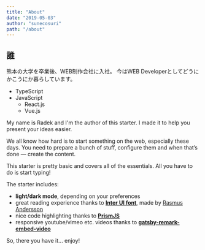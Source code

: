 ```yaml
---
title: "About"
date: "2019-05-03"
author: "sunecosuri"
path: "/about"
---
```


## 誰

熊本の大学を卒業後、WEB制作会社に入社。
今はWEB Developerとしてどうにかこうにか暮らしています。

- TypeScript
- JavaScript
  - React.js
  - Vue.js

My name is Radek and I'm the author of this starter. I made it to help you present your ideas easier.

We all know how hard is to start something on the web, especially these days. You need to prepare a bunch of stuff, configure them and when that’s done — create the content.

This starter is pretty basic and covers all of the essentials. All you have to do is start typing!

The starter includes:

- **light/dark mode**, depending on your preferences
- great reading experience thanks to [**Inter UI font**](https://rsms.me/inter/), made by [Rasmus Andersson](https://rsms.me/about/)
- nice code highlighting thanks to [**PrismJS**](https://prismjs.com)
- responsive youtube/vimeo etc. videos thanks to [**gatsby-remark-embed-video**](https://github.com/borgfriend/gatsby-remark-embed-video)

So, there you have it... enjoy!
